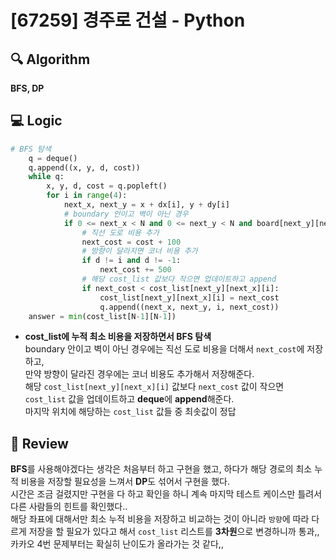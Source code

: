 # [67259] 경주로 건설 - Python

## 🔍 Algorithm
**BFS, DP**

## 💻 Logic

```Python
# BFS 탐색
    q = deque()
    q.append((x, y, d, cost))
    while q:
        x, y, d, cost = q.popleft()
        for i in range(4):
            next_x, next_y = x + dx[i], y + dy[i]
            # boundary 안이고 벽이 아닌 경우
            if 0 <= next_x < N and 0 <= next_y < N and board[next_y][next_x] == 0:
                # 직선 도로 비용 추가
                next_cost = cost + 100
                # 방향이 달라지면 코너 비용 추가
                if d != i and d != -1:
                    next_cost += 500
                # 해당 cost_list 값보다 작으면 업데이트하고 append
                if next_cost < cost_list[next_y][next_x][i]:
                    cost_list[next_y][next_x][i] = next_cost
                    q.append((next_x, next_y, i, next_cost))
    answer = min(cost_list[N-1][N-1])
```
- **cost_list에 누적 최소 비용을 저장하면서 BFS 탐색**  
  boundary 안이고 벽이 아닌 경우에는 직선 도로 비용을 더해서 `next_cost`에 저장하고,  
  만약 방향이 달라진 경우에는 코너 비용도 추가해서 저장해준다.  
  해당 `cost_list[next_y][next_x][i]` 값보다 `next_cost` 값이 작으면 `cost_list` 값을 업데이트하고 **deque**에 **append**해준다.  
  마지막 위치에 해당하는 `cost_list` 값들 중 최솟값이 정답  

## 📝 Review

**BFS**를 사용해야겠다는 생각은 처음부터 하고 구현을 했고, 하다가 해당 경로의 최소 누적 비용을 저장할 필요성을 느껴서 **DP**도 섞어서 구현을 했다.  
시간은 조금 걸렸지만 구현을 다 하고 확인을 하니 계속 마지막 테스트 케이스만 틀려서 다른 사람들의 힌트를 확인했다..  
해당 좌표에 대해서만 최소 누적 비용을 저장하고 비교하는 것이 아니라 `방향`에 따라 다르게 저장을 할 필요가 있다고 해서 `cost_list` 리스트를 **3차원**으로 변경하니까 통과,,  
카카오 4번 문제부터는 확실히 난이도가 올라가는 것 같다,,  
